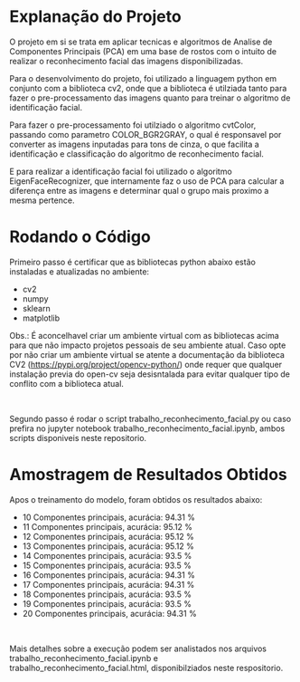 <h1> Explanação do Projeto </h1>

<p>

  O projeto em si se trata em aplicar tecnicas e algoritmos de Analise de Componentes Principais (PCA) em uma base de rostos com o intuito de 
realizar o reconhecimento facial das imagens disponibilizadas.

  Para o desenvolvimento do projeto, foi utilizado a linguagem python em conjunto com a biblioteca cv2, onde que a biblioteca é utilziada tanto 
para fazer o pre-processamento das imagens quanto para treinar o algoritmo de identificação facial.

  Para fazer o pre-processamento foi utilziado o algoritmo cvtColor, passando como parametro COLOR_BGR2GRAY, o qual é responsavel por converter 
as imagens inputadas para tons de cinza, o que facilita a identificação e classificação do algoritmo de reconhecimento facial.
 
  E para realizar a identificação facial foi utilizado o algoritmo EigenFaceRecognizer, que internamente faz o uso de PCA para calcular a diferença 
entre as imagens e determinar qual o grupo mais proximo a mesma pertence. 

</p>

<h1> Rodando o Código </h1>

<p>

Primeiro passo é certificar que as bibliotecas python abaixo estão instaladas e atualizadas no ambiente:

 - cv2
 - numpy
 - sklearn
 - matplotlib
 

Obs.: É aconcelhavel criar um ambiente virtual com as bibliotecas acima para que não impacto projetos pessoais de seu ambiente atual. Caso opte por não criar 
um ambiente virtual se atente a documentação da biblioteca CV2 (https://pypi.org/project/opencv-python/) onde requer que qualquer instalação previa do open-cv 
seja desisntalada para evitar qualquer tipo de conflito com a biblioteca atual.

</br>

Segundo passo é rodar o script trabalho_reconhecimento_facial.py ou caso prefira no jupyter notebook trabalho_reconhecimento_facial.ipynb, ambos scripts disponiveis neste repositorio.

</p>


<h1> Amostragem de Resultados Obtidos </h1>

<p>

Apos o treinamento do modelo, foram obtidos os resultados abaixo:  

 - 10 Componentes principais, acurácia:  94.31 %
 - 11 Componentes principais, acurácia:  95.12 %
 - 12 Componentes principais, acurácia:  95.12 %
 - 13 Componentes principais, acurácia:  95.12 %
 - 14 Componentes principais, acurácia:  93.5 %
 - 15 Componentes principais, acurácia:  93.5 %
 - 16 Componentes principais, acurácia:  94.31 %
 - 17 Componentes principais, acurácia:  94.31 %
 - 18 Componentes principais, acurácia:  93.5 %
 - 19 Componentes principais, acurácia:  93.5 %
 - 20 Componentes principais, acurácia:  94.31 %
 
</br>

Mais detalhes sobre a execução podem ser analistados nos arquivos trabalho_reconhecimento_facial.ipynb e trabalho_reconhecimento_facial.html, disponibilziados neste respositorio.

</p>

